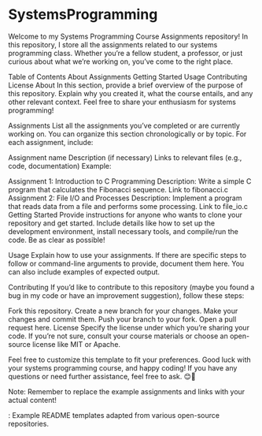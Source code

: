# SystemsProgramming
Welcome to my Systems Programming Course Assignments repository! In this repository, I store all the assignments related to our systems programming class. Whether you’re a fellow student, a professor, or just curious about what we’re working on, you’ve come to the right place.

Table of Contents
About
Assignments
Getting Started
Usage
Contributing
License
About
In this section, provide a brief overview of the purpose of this repository. Explain why you created it, what the course entails, and any other relevant context. Feel free to share your enthusiasm for systems programming!

Assignments
List all the assignments you’ve completed or are currently working on. You can organize this section chronologically or by topic. For each assignment, include:

Assignment name
Description (if necessary)
Links to relevant files (e.g., code, documentation)
Example:

Assignment 1: Introduction to C Programming
Description: Write a simple C program that calculates the Fibonacci sequence.
Link to fibonacci.c
Assignment 2: File I/O and Processes
Description: Implement a program that reads data from a file and performs some processing.
Link to file_io.c
Getting Started
Provide instructions for anyone who wants to clone your repository and get started. Include details like how to set up the development environment, install necessary tools, and compile/run the code. Be as clear as possible!

Usage
Explain how to use your assignments. If there are specific steps to follow or command-line arguments to provide, document them here. You can also include examples of expected output.

Contributing
If you’d like to contribute to this repository (maybe you found a bug in my code or have an improvement suggestion), follow these steps:

Fork this repository.
Create a new branch for your changes.
Make your changes and commit them.
Push your branch to your fork.
Open a pull request here.
License
Specify the license under which you’re sharing your code. If you’re not sure, consult your course materials or choose an open-source license like MIT or Apache.

Feel free to customize this template to fit your preferences. Good luck with your systems programming course, and happy coding! If you have any questions or need further assistance, feel free to ask. 😊🚀

Note: Remember to replace the example assignments and links with your actual content!

: Example README templates adapted from various open-source repositories.
